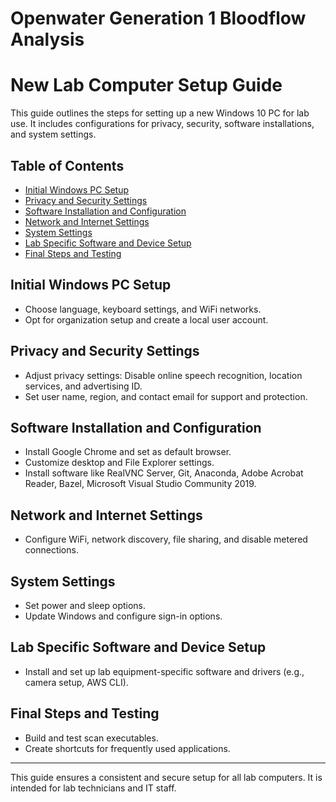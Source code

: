 # Openwater Generation 1 Bloodflow Analysis

# New Lab Computer Setup Guide

This guide outlines the steps for setting up a new Windows 10 PC for lab use. It includes configurations for privacy, security, software installations, and system settings.

## Table of Contents

- [Initial Windows PC Setup](#initial-windows-pc-setup)
- [Privacy and Security Settings](#privacy-and-security-settings)
- [Software Installation and Configuration](#software-installation-and-configuration)
- [Network and Internet Settings](#network-and-internet-settings)
- [System Settings](#system-settings)
- [Lab Specific Software and Device Setup](#lab-specific-software-and-device-setup)
- [Final Steps and Testing](#final-steps-and-testing)

## Initial Windows PC Setup

- Choose language, keyboard settings, and WiFi networks.
- Opt for organization setup and create a local user account.

## Privacy and Security Settings

- Adjust privacy settings: Disable online speech recognition, location services, and advertising ID.
- Set user name, region, and contact email for support and protection.

## Software Installation and Configuration

- Install Google Chrome and set as default browser.
- Customize desktop and File Explorer settings.
- Install software like RealVNC Server, Git, Anaconda, Adobe Acrobat Reader, Bazel, Microsoft Visual Studio Community 2019.

## Network and Internet Settings

- Configure WiFi, network discovery, file sharing, and disable metered connections.

## System Settings

- Set power and sleep options.
- Update Windows and configure sign-in options.

## Lab Specific Software and Device Setup

- Install and set up lab equipment-specific software and drivers (e.g., camera setup, AWS CLI).

## Final Steps and Testing

- Build and test scan executables.
- Create shortcuts for frequently used applications.

---

This guide ensures a consistent and secure setup for all lab computers. It is intended for lab technicians and IT staff.
